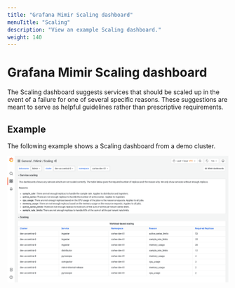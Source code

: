 ```yaml
---
title: "Grafana Mimir Scaling dashboard"
menuTitle: "Scaling"
description: "View an example Scaling dashboard."
weight: 140
---
```


# Grafana Mimir Scaling dashboard

The Scaling dashboard suggests services that should be scaled up in the event of a failure for one of several specific reasons.
These suggestions are meant to serve as helpful guidelines rather than prescriptive requirements.

## Example

The following example shows a Scaling dashboard from a demo cluster.

![Grafana Mimir scaling dashboard](mimir-scaling.png)
